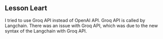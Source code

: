 ## Lesson Leart

I tried to use Groq API instead of OpenAI API. Groq API is called by Langchain. There was an issue with Groq API, which was due to the new syntax of the Langchain with Groq API.
